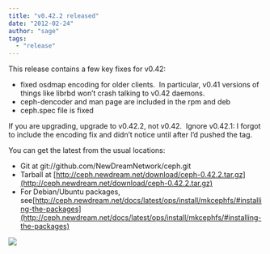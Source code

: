 ```yaml
---
title: "v0.42.2 released"
date: "2012-02-24"
author: "sage"
tags: 
  - "release"
---
```


This release contains a few key fixes for v0.42:

- fixed osdmap encoding for older clients.  In particular, v0.41 versions of things like librbd won’t crash talking to v0.42 daemons.
- ceph-dencoder and man page are included in the rpm and deb
- ceph.spec file is fixed

If you are upgrading, upgrade to v0.42.2, not v0.42.  Ignore v0.42.1: I forgot to include the encoding fix and didn’t notice until after I’d pushed the tag.

You can get the latest from the usual locations:

- Git at git://github.com/NewDreamNetwork/ceph.git
- Tarball at [http://ceph.newdream.net/download/ceph-0.42.2.tar.gz](http://ceph.newdream.net/download/ceph-0.42.2.tar.gz)
- For Debian/Ubuntu packages, see[http://ceph.newdream.net/docs/latest/ops/install/mkcephfs/#installing-the-packages](http://ceph.newdream.net/docs/latest/ops/install/mkcephfs/#installing-the-packages)

![](http://track.hubspot.com/__ptq.gif?a=268973&k=14&bu=http://ceph.com&r=http://ceph.com/releases/v0-42-1-released/&bvt=rss&p=wordpress)
